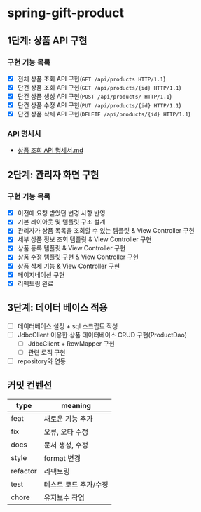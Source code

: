 # spring-gift-product

## 1단계: 상품 API 구현

### 구현 기능 목록

+ [X] 전체 상품 조회 API 구현(`GET /api/products HTTP/1.1`)
+ [X] 단건 상품 조회 API 구현(`GET /api/products/{id} HTTP/1.1`)
+ [X] 단건 상품 생성 API 구현(`POST /api/products/ HTTP/1.1`)
+ [X] 단건 상품 수정 API 구현(`PUT /api/products/{id} HTTP/1.1`)
+ [X] 단건 상품 삭제 API 구현(`DELETE /api/products/{id} HTTP/1.1`)

### API 명세서
+ [상품 조회 API 명세서.md](document/%EC%83%81%ED%92%88%20%EC%A1%B0%ED%9A%8C%20API%20%EB%AA%85%EC%84%B8%EC%84%9C.md)

## 2단계: 관리자 화면 구현

### 구현 기능 목록

+ [X] 이전에 요청 받았던 변경 사항 반영
+ [X] 기본 레이아웃 및 템플릿 구조 설계
+ [X] 관리자가 상품 목록을 조회할 수 있는 템플릿 & View Controller 구현
+ [X] 세부 상품 정보 조회 템플릿 & View Controller 구현
+ [X] 상품 등록 템플릿 & View Controller 구현
+ [X] 상품 수정 템플릿 구현 & View Controller 구현
+ [X] 상품 삭제 기능 & View Controller 구현
+ [X] 페이지네이션 구현 
+ [X] 리펙토링 완료

## 3단계: 데이터 베이스 적용

+ [ ] 데이터베이스 설정 + sql 스크립트 작성
+ [ ] JdbcClient 이용한 상품 데이터베이스 CRUD 구현(ProductDao)
  + [ ] JdbcClient + RowMapper 구현
  + [ ] 관련 로직 구현
+ [ ] repository와 연동

## 커밋 컨벤션

| type     | meaning      |
|----------|--------------|
| feat     | 새로운 기능 추가    |
| fix      | 오류, 오타 수정    |
| docs     | 문서 생성, 수정    |
| style    | format 변경    |
| refactor | 리팩토링         |
| test     | 테스트 코드 추가/수정 |
| chore    | 유지보수 작업      |